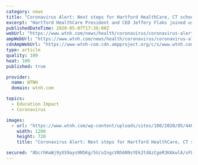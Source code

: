 ```yaml
---
category: news
title: "Coronavirus Alert: Next steps for Hartford HealthCare, CT schools as state prepares to start reopening"
excerpt: "Hartford HealthCare President and CEO Jeffery Flaks joined us on Coronavirus Alert to reflect on the special surprise performance by The Voice season one winner"
publishedDateTime: 2020-05-07T17:36:00Z
webUrl: "https://www.wtnh.com/news/health/coronavirus/coronavirus-alert-next-steps-for-hartford-healthcare-ct-schools-as-state-prepares-to-start-reopening/"
ampWebUrl: "https://www.wtnh.com/news/health/coronavirus/coronavirus-alert-next-steps-for-hartford-healthcare-ct-schools-as-state-prepares-to-start-reopening/amp/"
cdnAmpWebUrl: "https://www-wtnh-com.cdn.ampproject.org/c/s/www.wtnh.com/news/health/coronavirus/coronavirus-alert-next-steps-for-hartford-healthcare-ct-schools-as-state-prepares-to-start-reopening/amp/"
type: article
quality: 109
heat: 109
published: true

provider:
  name: WTNH
  domain: wtnh.com

topics:
  - Education Impact
  - Coronavirus

images:
  - url: "https://www.wtnh.com/wp-content/uploads/sites/100/2020/05/4405B12CDBD648D7824836706379ED27_8.jpg?w=1280&h=720&crop=1"
    width: 1280
    height: 720
    title: "Coronavirus Alert: Next steps for Hartford HealthCare, CT schools as state prepares to start reopening"

secured: "8bcrhKwWj9yXS9ays9N5Kg/5U/uIngcVN56N9sYEk2tdAzCgeR3KAkwlA/sFLSct+6hGrafwPUC2Ee80Mr+ppa8UifkanMP2lDkcljHxh+a87A95CAKySuhkBC/Lq+19zXLXg1Xo97vaRfaVtpLWMaqB0wMqDgK41pQ6sCp5RIQhUn6JMeXeFay0Bw9hYqClJy9VmMwcJ2W/ZTsBV2XdtwW2Pf59Aro1Td0vxEjXAbLB5H539nFEkaDMhQtbWLZIimtM0j4Hc+WUd7mEoBfQwOOZ2avJ7bk4rBH/hH0h8OqR5q8b4g17eG3jvp8jnLI4;5816Zyv5jWM8rCd+Sh6ZyQ=="
---
```


